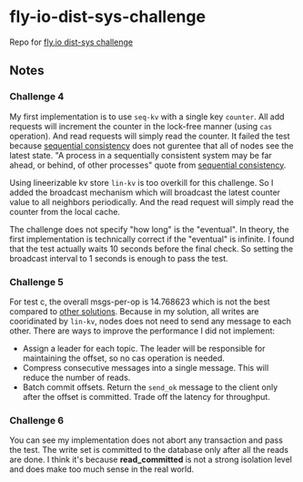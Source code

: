 # fly-io-dist-sys-challenge

Repo for [fly.io dist-sys challenge](https://fly.io/dist-sys/)

## Notes

### Challenge 4

My first implementation is to use `seq-kv` with a single key `counter`. All add requests will increment the counter in the lock-free manner (using `cas` operation). And read requests will simply read the counter. It failed the test because [sequential consistency](https://jepsen.io/consistency/models/sequential) does not gurentee that all of nodes see the latest state. "A process in a sequentially consistent system may be far ahead, or behind, of other processes" quote from [sequential consistency](https://jepsen.io/consistency/models/sequential).

Using lineerizable kv store `lin-kv` is too overkill for this challenge. So I added the broadcast mechanism which will broadcast the latest counter value to all neighbors periodically. And the read request will simply read the counter from the local cache.

The challenge does not specify "how long" is the "eventual". In theory, the first implementation is technically correct if the "eventual" is infinite.  I found that the test actually waits 10 seconds before the final check. So setting the broadcast interval to 1 seconds is enough to pass the test.

### Challenge 5

For test c, the overall msgs-per-op is 14.768623 which is not the best compared to [other solutions](https://community.fly.io/t/challenge-5c-efficient-kafka-style-log/10971). Because in my solution, all writes are cooridinated by `lin-kv`, nodes does not need to send any message to each other. There are ways to improve the performance I did not implement:

- Assign a leader for each topic. The leader will be responsible for maintaining the offset, so no cas operation is needed.
- Compress consecutive messages into a single message. This will reduce the number of reads.
- Batch commit offsets. Return the `send_ok` message to the client only after the offset is committed. Trade off the latency for throughput.

### Challenge 6

You can see my implementation does not abort any transaction and pass the test. The write set is committed to the database only after all the reads are done. I think it's because **read_committed** is not a strong isolation level and does make too much sense in the real world.